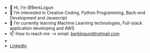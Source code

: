 - 👋 Hi, I’m @BerkLogun
- 👀 I’m interested in Creative Coding, Python Programming, Back-end Development and Javascript
- 🌱 I’m currently learning Machine Learning technologies, Full-stack application developing and AWS
- 📫 How to reach me --> email: berklogun@hotmail.com
- 
- [LinkedIn](https://www.linkedin.com/in/berklogun/)

<!---
BerkLogun/BerkLogun is a ✨ special ✨ repository because its `README.md` (this file) appears on your GitHub profile.
You can click the Preview link to take a look at your changes.
--->
